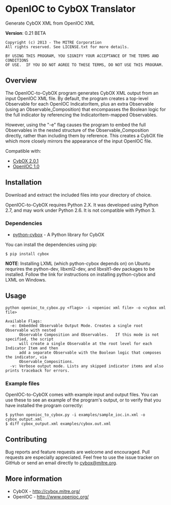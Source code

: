 OpenIOC to CybOX Translator
===========================

Generate CybOX XML from OpenIOC XML

**Version**: 0.21 BETA

    Copyright (c) 2013 - The MITRE Corporation
    All rights reserved. See LICENSE.txt for more details.

    BY USING THIS PROGRAM, YOU SIGNIFY YOUR ACCEPTANCE OF THE TERMS AND CONDITIONS
    OF USE.  IF YOU DO NOT AGREE TO THESE TERMS, DO NOT USE THIS PROGRAM.

Overview
--------

The OpenIOC-to-CybOX program generates CybOX XML output from an input OpenIOC XML file. 
By default, the program creates a top-level Observable for each OpenIOC IndicatorItem, 
plus an extra Observable (using an Observable_Composition) that encompasses the Boolean 
logic for the full indicator by referencing the IndicatorItem-mapped Observables. 

However, using the "-e" flag causes the program to embed the full Observables in the
nested structure of the Observable_Composition directly, rather than including them by
reference. This creates a CybOX file which more closely mirrors the appearance of the 
input OpenIOC file.

Compatible with:
* [CybOX 2.0.1](http://cybox.mitre.org/language/version2.0.1/)
* [OpenIOC 1.0](http://schemas.mandiant.com/2010/ioc/ioc.xsd)

Installation
------------

Download and extract the included files into your directory of choice. 

OpenIOC-to-CybOX requires Python 2.X. It was developed using Python 2.7, and may work 
under Python 2.6. It is not compatible with Python 3.

### Dependencies 

* [python-cybox](https://pypi.python.org/pypi/cybox) - A Python library for CybOX

You can install the dependencies using pip:

    $ pip install cybox

**NOTE**: Installing LXML (which python-cybox depends on) on Ubuntu requrires the
python-dev, libxml2-dev, and libxslt1-dev packages to be installed. 
Follow the link for instructions on installing python-cybox and LXML on Windows.

Usage
-----

    python openioc_to_cybox.py <flags> -i <openioc xml file> -o <cybox xml file>

    Available Flags:
      -e: Embedded Observable Output Mode. Creates a single root Observable with nested 
          Observable Composition and Observables.   If this mode is not specified, the script 
          will create a single Observable at the root level for each Indicator Item and then 
          add a separate Observable with the Boolean logic that composes the indicator, via 
          Observable_Compositions.
      -v: Verbose output mode. Lists any skipped indicator items and also prints traceback for errors.

### Example files

OpenIOC-to-CybOX comes with example input and output files. You can use these to see an example
of the program's output, or to verify that you have installed the program correctly:

    $ python openioc_to_cybox.py -i examples/sample_ioc.in.xml -o cybox_output.xml
    $ diff cybox_output.xml examples/cybox.out.xml
    
Contributing
------------

Bug reports and feature requests are welcome and encouraged. Pull requests are especially appreciated. 
Feel free to use the issue tracker on GitHub or send an email directly to <cybox@mitre.org>.

More information
----------------

* CybOX - http://cybox.mitre.org/
* OpenIOC - http://www.openioc.org/
